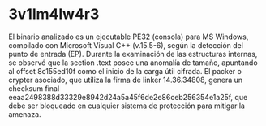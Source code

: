 # 3v1lm4lw4r3
El binario analizado es un ejecutable PE32 (consola) para MS Windows, compilado con Microsoft Visual C++ (v.15.5-6), según la detección del punto de entrada (EP). Durante la examinación de las estructuras internas, se observó que la section .text posee una anomalía de tamaño, apuntando al offset 8c155ed10f como el inicio de la carga útil cifrada. El packer o crypter asociado, que utiliza la firma de linker 14.36.34808, genera un checksum final eeaa2498388d33329e8942d24a5a45f6de2e86ceb256354e1a25f, que debe ser bloqueado en cualquier sistema de protección para mitigar la amenaza.
